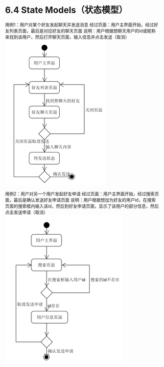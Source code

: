 # 6.4 State Models（状态模型）
用例1：用户对某个好友发起聊天并发送消息
经过页面：用户主界面开始，经过好友列表页面，最后是对应好友的聊天页面
说明：用户根据想聊天用户的id或昵称来找到该用户，然后打开聊天页面，输入信息并点击发送（取消）
![好友聊天用例的状态图](https://github.com/SYSU703/Dashboard/blob/master/images/%E5%A5%BD%E5%8F%8B%E8%81%8A%E5%A4%A9%E7%8A%B6%E6%80%81%E5%9B%BE.png?raw=true)

用例2：用户对另一个用户发起好友申请
经过页面：用户主界面开始，经过搜索页面，最后是确认发送好友申请页面
说明：用户根据想加为好友的用户id，在搜索页面的搜索框内输入该id，然后到好友申请页面，显示了该用户的部分信息，然后点击发送申请（取消）
![好友申请用例的状态图](https://github.com/SYSU703/Dashboard/blob/master/images/%E7%94%B3%E8%AF%B7%E5%A5%BD%E5%8F%8B%E7%8A%B6%E6%80%81%E5%9B%BE.png?raw=true)